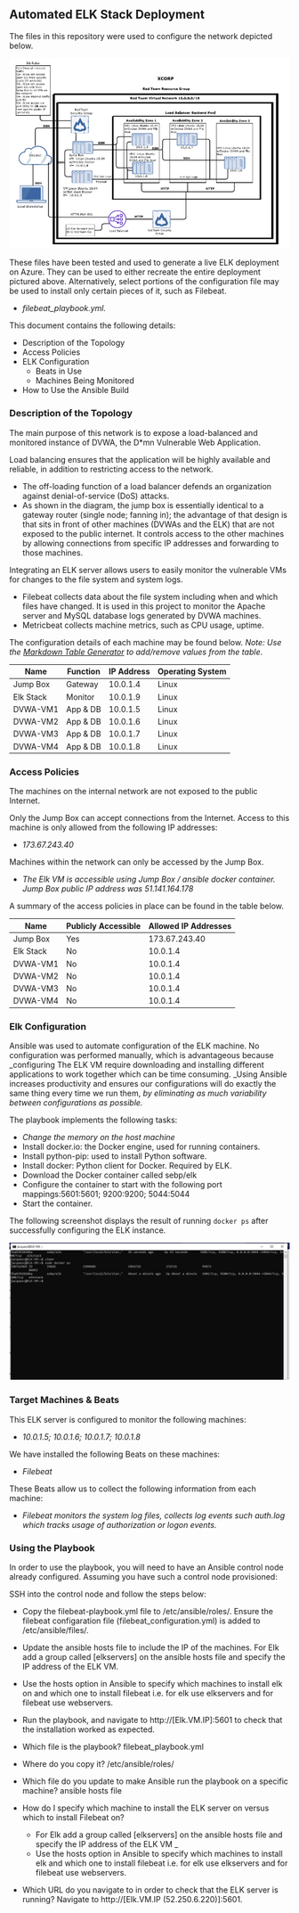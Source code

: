 ## Automated ELK Stack Deployment

The files in this repository were used to configure the network depicted below.

![RedTeam_Net](images/RedTeam_Net.png)

These files have been tested and used to generate a live ELK deployment on Azure. They can be used to either recreate the entire deployment pictured above. Alternatively, select portions of the configuration file may be used to install only certain pieces of it, such as Filebeat.

   - _filebeat_playbook.yml._

This document contains the following details:
- Description of the Topology
- Access Policies
- ELK Configuration
  - Beats in Use
  - Machines Being Monitored
- How to Use the Ansible Build


### Description of the Topology

The main purpose of this network is to expose a load-balanced and monitored instance of DVWA, the D*mn Vulnerable Web Application.

Load balancing ensures that the application will be highly available and reliable, in addition to restricting access to the network.
- The off-loading function of a load balancer defends an organization against denial-of-service (DoS) attacks. 
- As shown in the diagram, the jump box is essentially identical to a gateway router (single node; fanning in); the advantage of that design is that sits in front of other machines (DVWAs and the ELK) that are not exposed to the public internet. It controls access to the other machines by allowing connections from specific IP addresses and forwarding to those machines.

Integrating an ELK server allows users to easily monitor the vulnerable VMs for changes to the file system and system logs.
- Filebeat collects data about the file system including when and which files have changed. It is used in this project to monitor the Apache server and MySQL database logs generated by DVWA machines.
- Metricbeat collects machine metrics, such as CPU usage, uptime.

The configuration details of each machine may be found below.
_Note: Use the [Markdown Table Generator](http://www.tablesgenerator.com/markdown_tables) to add/remove values from the table_.

| Name     | Function | IP Address | Operating System |
|----------|----------|------------|------------------|
| Jump Box | Gateway  | 10.0.1.4   | Linux            |
| Elk Stack| Monitor  | 10.0.1.9   | Linux            |
| DVWA-VM1 | App & DB | 10.0.1.5   | Linux            |
| DVWA-VM2 | App & DB | 10.0.1.6   | Linux            |
| DVWA-VM3 | App & DB | 10.0.1.7   | Linux            |
| DVWA-VM4 | App & DB | 10.0.1.8   | Linux            |

### Access Policies

The machines on the internal network are not exposed to the public Internet.

Only the Jump Box can accept connections from the Internet. Access to this machine is only allowed from the following IP addresses:
- _173.67.243.40_

Machines within the network can only be accessed by the Jump Box.
- _The Elk VM is accessible using Jump Box / ansible docker container. Jump Box public IP address was 51.141.164.178_

A summary of the access policies in place can be found in the table below.

| Name     | Publicly Accessible | Allowed IP Addresses |
|----------|---------------------|----------------------|
| Jump Box | Yes                 | 173.67.243.40        |
| Elk Stack| No                  | 10.0.1.4             |
| DVWA-VM1 | No                  | 10.0.1.4             |
| DVWA-VM2 | No                  | 10.0.1.4             |
| DVWA-VM3 | No                  | 10.0.1.4             |
| DVWA-VM4 | No                  | 10.0.1.4             |

### Elk Configuration

Ansible was used to automate configuration of the ELK machine. No configuration was performed manually, which is advantageous because
_configuring The ELK VM require downloading and installing different applications to work together which can be time consuming. 
_Using Ansible increases productivity and ensures our configurations will do exactly the same thing every time we run them, 
_by eliminating as much variability between configurations as possible._

The playbook implements the following tasks:
- _Change the memory on the host machine_
- Install docker.io: the Docker engine, used for running containers.
- Install python-pip: used to install Python software.
- Install docker: Python client for Docker. Required by ELK.
- Download the Docker container called sebp/elk
- Configure the container to start with the following port mappings:5601:5601; 9200:9200; 5044:5044
- Start the container.

The following screenshot displays the result of running `docker ps` after successfully configuring the ELK instance.

![Elk_stack_ps](images/ELK_stack_ps.png)

### Target Machines & Beats
This ELK server is configured to monitor the following machines:
- _10.0.1.5; 10.0.1.6; 10.0.1.7; 10.0.1.8_

We have installed the following Beats on these machines:
- _Filebeat_

These Beats allow us to collect the following information from each machine:
- _Filebeat monitors the system log files, collects log events such auth.log which tracks usage of authorization or logon events._

### Using the Playbook
In order to use the playbook, you will need to have an Ansible control node already configured. Assuming you have such a control node provisioned: 

SSH into the control node and follow the steps below:
- Copy the filebeat-playbook.yml file to /etc/ansible/roles/.  Ensure the filebeat configaration file (filebeat_configuration.yml) is added to /etc/ansible/files/.
- Update the ansible hosts file to include the IP of the machines. For Elk add a group called [elkservers] on the ansible hosts file and specify the IP address of the ELK VM.
- Use the hosts option in Ansible to specify which machines to install elk on and which one to install filebeat i.e. for elk use elkservers and for filebeat use webservers.
- Run the playbook, and navigate to http://[Elk.VM.IP]:5601 to check that the installation worked as expected.

- Which file is the playbook? filebeat_playbook.yml 
- Where do you copy it? /etc/ansible/roles/
- Which file do you update to make Ansible run the playbook on a specific machine? ansible hosts file
- How do I specify which machine to install the ELK server on versus which to install Filebeat on? 
    - For Elk add a group called [elkservers] on the ansible hosts file and specify the IP address of the ELK VM _
    - Use the hosts option in Ansible to specify which machines to install elk and which one to install filebeat i.e. for elk use elkservers and for filebeat use webservers.

- Which URL do you navigate to in order to check that the ELK server is running? Navigate to http://[Elk.VM.IP (52.250.6.220)]:5601. 
